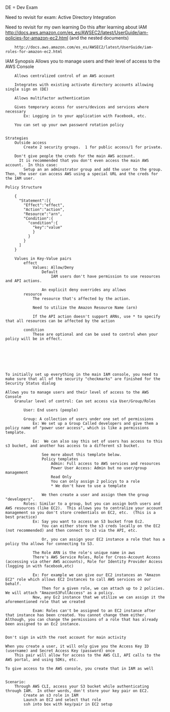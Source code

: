 DE = Dev Exam

Need to revisit for exam: Active Directory Integration

Need to revisit for my own learning
    Do this after learning about IAM
        http://docs.aws.amazon.com/es_es/AWSEC2/latest/UserGuide/iam-policies-for-amazon-ec2.html (and the nested documents)

        http://docs.aws.amazon.com/es_es/AWSEC2/latest/UserGuide/iam-roles-for-amazon-ec2.html

IAM
    Synopsis
        Allows you to manage users and their level of access to the AWS Console

        Allows centralized control of an AWS account

        Integrates with existing activate directory accounts allowing single sign on (DE)

        Allows multifactor authentication

        Gives temporary access for users/devices and services where necessary
            Ex: Logging in to your application with Facebook, etc.

        You can set up your own password rotation policy


    Strategies
        Outside access
            Create 2 security groups.  1 for public access/1 for private.

        Don't give people the creds for the main AWS account.
          It is recommended that you don't even access the main AWS account.  In this case:
            Setup an an adminstrator group and add the user to the group.  Then, the user can access AWS using a special URL and the creds for the IAM user.

    Policy Structure

        {
          "Statement":[{
            "Effect":"effect",
            "Action":"action",
            "Resource":"arn",
            "Condition":{
              "condition":{
                "key":"value"
                }
              }
            }
          ]
        }

        Values in Key-Value pairs
            effect
                Values: Allow/Deny
                    Default
                        IAM users don't have permission to use resources and API actions.

                    An explicit deny overrides any allows
            resource
                The resource that's affected by the action.

                Need to utilize the Amazon Resource Name (arn)

                If the API action doesn't support ARNs, use * to specify that all resources can be affected by the action

            condition
                These are optional and can be used to control when your policy will be in effect.







    To initially set up everything in the main IAM console, you need to make sure that all of the security "checkmarks" are finished for the Security Status dialog

    Allows you to manage users and their level of access to the AWS Console
        Granular level of control: Can set access via User/Group/Roles

            User: End users (people)

            Group: A collection of users under one set of permissions
                Ex: We set up a Group Called developers and give them a policy name of "power user access", which is like a permissions template.

                Ex:  We can also say this set of users has access to this s3 bucket, and another has access to a different s3 bucket.
                
                    See more about this template below.
                    Policy templates
                        Admin: Full access to AWS services and resources
                        Power User Access: Admin but no user/group management
                        Read Only
                        You can only assign 2 policys to a role
                        * We don't have to use a template

                    We then create a user and assign them the group "developers".  
            Roles: Similar to a group, but you can assign both users and AWS resources (like EC2).  This allows you to centralize your account management so you don't store credentials on EC2, etc.  (This is a best practice)
                Ex: Say you want to access an S3 bucket from Ec2.
                    You can either store the s3 creds locally on the EC2 (not recommended) and then connect to s3 via the API, etc.

                    Or, you can assign your EC2 instance a role that has a policy tha allows for connecting to S3.

                The Role ARN is the role's unique name in aws
                There's AWS Service Roles, Role for Cross-Account Access (accessing via other AWS accounts), Role for Identity Provider Access (logging in with facebook,etc)

                Ex: For example we can give our EC2 instances an "Amazon EC2" role which allows EC2 Instances to call AWS services on our behalf.
                    Then for a given role, we can attach up to 2 policies.  We will attach "AmazonS3FullAccess" as a policy.
                Now, any Ec2 instance that we utilize we can assign it the aforementioned role that we created

                Exam: Roles can't be assigned to an EC2 instance after that instance has been created. You cannot change them either.  Although, you can change the permissions of a role that has already been assigned to an Ec2 instance.


    Don't sign in with the root account for main activity

    When you create a user, it will only give you the Access Key ID (username) and Secret Access Key (password) once
        This pair will allow for access to the AWS CLI, API calls to the AWS portal, and using SDKs, etc.

    To give access to the AWS console, you create that in IAM as well


    Scenario:
        Through AWS CLI, access your S3 bucket while authenticating through IAM.  In other words, don't store your key pair on EC2.
            Create an s3 role in IAM
            Launch an EC2 and select that role
            ssh into box with key/pair in EC2 setup
         
